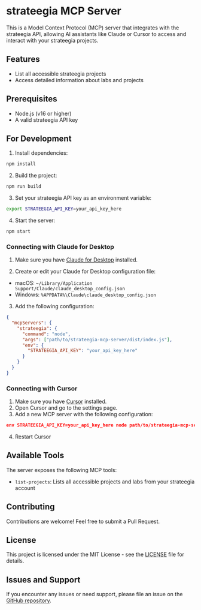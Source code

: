 # strateegia MCP Server

This is a Model Context Protocol (MCP) server that integrates with the strateegia API, allowing AI assistants like Claude or Cursor to access and interact with your strateegia projects.

## Features

- List all accessible strateegia projects
- Access detailed information about labs and projects

## Prerequisites

- Node.js (v16 or higher)
- A valid strateegia API key

## For Development

1. Install dependencies:

```bash
npm install
```

2. Build the project:

```bash
npm run build
```

3. Set your strateegia API key as an environment variable:

```bash
export STRATEEGIA_API_KEY=your_api_key_here
```

4. Start the server:

```bash
npm start
```

### Connecting with Claude for Desktop

1. Make sure you have [Claude for Desktop](https://claude.ai/download) installed.

2. Create or edit your Claude for Desktop configuration file:

- macOS: `~/Library/Application Support/Claude/claude_desktop_config.json`
- Windows: `%APPDATA%\Claude\claude_desktop_config.json`

3. Add the following configuration:

```json
{
  "mcpServers": {
    "strateegia": {
      "command": "node",
      "args": ["path/to/strateegia-mcp-server/dist/index.js"],
      "env": {
        "STRATEEGIA_API_KEY": "your_api_key_here"
      }
    }
  }
}
```

### Connecting with Cursor

1. Make sure you have [Cursor](https://cursor.ai/download) installed.
2. Open Cursor and go to the settings page.
3. Add a new MCP server with the following configuration:

```json
env STRATEEGIA_API_KEY=your_api_key_here node path/to/strateegia-mcp-server/dist/index.js
```

4. Restart Cursor

## Available Tools

The server exposes the following MCP tools:

- `list-projects`: Lists all accessible projects and labs from your strateegia account

## Contributing
Contributions are welcome! Feel free to submit a Pull Request.

## License
This project is licensed under the MIT License - see the [LICENSE](LICENSE) file for details.

## Issues and Support
If you encounter any issues or need support, please file an issue on the [GitHub repository](https://github.com/filipecalegario/strateegia-mcp-server/issues).